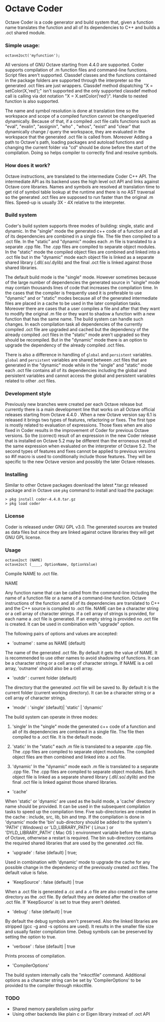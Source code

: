 # Octave Coder

Octave Coder is a code generator and build system that, given a function name translates the function and all of its dependencies to C++ and builds a .oct shared module.
  
### Simple usage:

    octave2oct('myfunction');

All versions of GNU Octave starting from 4.4.0 are supported. Coder supports compilation of .m function files and command-line functions. Script files aren't supported. Classdef classes and the functions contained in the package folders are supported through the interpreter so the generated .oct files are just wrappers. Classdef method dispatching "X = setColor(X,'red');" isn't supported and the only supported classdef method call is calling via dot notation "X = X.setColor('red')". Handle to nested function is also supported. 

The name and symbol resolution is done at translation time so the workspace and scope of a compiled function cannot be changed/queried dynamically. Because of that, if a compiled .oct file calls functions such as "eval", "evalin", "assignin", "who" , "whos", "exist" and "clear" that dynamically change / query the workspace, they are evaluated in the workspace that the generated .oct file is called from. Moreover Adding a path to Octave's path, loading packages and autoload functions and changing the current folder via "cd" should be done before the start of the compilation. Doing so helps compiler to correctly find and resolve symbols.

### How does it work?
Octave instructions, are translated to the intermediate Coder C++ API. The intermediate API as its backend uses the high level oct API and links against Octave core libraries. Names and symbols are resolved at translation time to get rid of symbol table lookup at the runtime and there is no AST traversal so the generated .oct files are supposed to run faster than the original .m files. Speed-up is usually 3X - 4X relative to the interpreter.

### Build system
Coder's build system supports three modes of building: single, static and dynamic. In the "single" mode the generated c++ code of a function and all of its dependencies are combined in a single file. The file then compiled to a .oct file. In the "static" and "dynamic" modes each .m file is translated to a separate .cpp file. The .cpp files are compiled to separate object modules. In the "static" mode the compiled object files are combined and linked into a .oct file but in the "dynamic" mode each object file is linked as a separate shared library (.dll/.so/.dylib) and the final .oct file is linked against those shared libraries.

The default build mode is the "single" mode. However sometimes because of the large number of dependencies the generated source in "single" mode may contain thousands lines of code that increases the compilation time. In the cases that the compiler is frequently used it is preferable to use "dynamic" and or "static" modes because all of the generated intermediate files are placed in a cache to be used in the later compilation tasks. Moreover there are cases that a user compiles a file and after that they want to modify the original .m file or they want to shadow a function with a new function that has the same name. The build system can handle such changes. In each compilation task all dependencies of the currently compiled .oct file are upgraded and cached but the dependency of the already compiled .oct files in the "static" mode aren't upgraded so they should be recompiled. But in the "dynamic" mode there is an option to upgrade the dependency of the already compiled .oct files.

There is also a difference in handling of `global` and `persistent` variables. `global` and `persistent` variables are shared between .oct files that are generated in the "dynamic" mode while in the "single" and "static" mode each .oct file contains all of its dependencies including the global and persistent variables and cannot access the global and persistent variables related to other .oct files. 

### Development style
Previously new branches were created per each Octave release but currently there is a main development line that works on all Octave official releases starting from Octave 4.4.0 . When a new Octave version say 6.1 is released it brings two types of features, refactoring or fixes. The first type is mostly related to evaluation of expressions. Those fixes when are also fixed in Coder results in the improvement of Coder for previous Octave versions. So the (correct) result of an expression in the new Coder release that is installed on Octave 5.2 may be different than the erroneous result of the same expression when evaluated on the interpreter of Octave 5.2. The second types of features and fixes cannot be applied to previous versions so #if macro is used to conditionally include those features. They will be specific to the new Octave version and possibly the later Octave releases.

### Installing

Similar to other Octave packages download the latest *.tar.gz released package and in Octave use `pkg` command to install and load the package:

    > pkg install coder-4.4.0.tar.gz
    > pkg load coder

### License

Coder is released under GNU GPL v3.0. The generated sources are treated as data files but since they are linked against octave libraries they will get GNU GPL license.

### Usage

    octave2oct (NAME)
    octave2oct (____, OptionName, OptionValue)

Compile NAME to .oct file. 

NAME

Any function name that can be called from the command-line including the name of a function file or a name of a command-line function.
Octave instructions of the function and all of its dependencies are translated to C++ and the C++ source is compiled to .oct file.  NAME can be a character string or a cell array of character strings. If a cell array of strings is provided, for each name a .oct file is generated. If an empty string is provided no .oct file is created. It can be used in combination with "upgrade" option.

The following pairs of options and values are accepted:

- 'outname'    :   same as NAME (default)

The name of the generated .oct file. By default it gets the value of NAME. It is recommended to use other names to avoid shadowing of functions. It can be a character string or a cell array of character strings. If NAME is a cell array, 'outname' should also be a cell array.

- 'outdir'     :   current folder (default)

The directory that the generated .oct file will be saved to. By default it is the current folder (current working directory). It can be a character string or a cell array of character strings.

- 'mode'       :   'single' (default)| 'static' | 'dynamic'

The build system can operate in three modes:

1. 'single'
In the "single" mode the generated c++ code of a function and all of its dependencies are combined in a single file. The file then compiled to a .oct file. It is the default mode.

2. 'static'
In the "static" each .m file is translated to a separate .cpp file. The .cpp files are compiled to separate object modules. The compiled object files are then combined and linked into a .oct file.

3. 'dynamic'
In the "dynamic" mode each .m file is translated to a separate .cpp file. The .cpp files are compiled to separate object modules. Each object file is linked as a separate shared library (.dll/.so/.dylib) and the final .oct file is linked against those shared libraries.


- 'cache'   

When 'static' or 'dynamic' are used as the build mode, a 'cache' directory name should be provided. It can be used in the subsequent compilation tasks to speed up the compilation time. Five sub-directories are created in the cache : include, src, lib, bin and tmp. If the compilation is done in 'dynamic' mode the 'bin' sub-directory should be added to the system's 'PATH' ( Windows) or 'LD_LIBRARY_PATH'  ( Linux )  or 'DYLD_LIBRARY_PATH' ( Mac OS ) environment variable before the startup of Octave, otherwise a restart is required. The bin sub-directory contains the required shared libraries that are used by the generated .oct file.

- 'upgrade'    :   false (default) | true;

Used in combination with 'dynamic' mode to upgrade the cache for any possible change in the dependency of the previously created .oct files. The default value is false.

- 'KeepSource' :   false (default) | true

When a .oct file is generated a .cc and a .o file are also created in the same directory as the .oct file. By default they are deleted after the creation of .oct file. If 'KeepSource' is set to true they aren't deleted.

- 'debug'      :   false (default) | true

By default the debug symbols aren't preserved. Also the linked libraries are stripped (gcc -g and -s options are used). It results in the smaller file size and usually faster compilation time. Debug symbols can be preserved by setting the option to true.

- 'verbose' :   false (default) | true

Prints process of compilation.

- 'CompilerOptions' 

The build system internally calls the "mkoctfile" command. Additional options as a character string can be set by 'CompilerOptions' to be provided to the compiler through mkoctfile.

### TODO

- Shared memory parallelism using parfor
- Using other backends like plain c or Eigen library instead of .oct API
